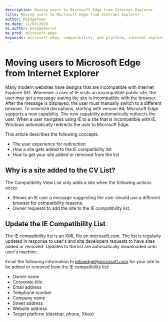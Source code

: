 ```yaml
---
description: Moving users to Microsoft Edge from Internet Explorer 
title: Moving users to Microsoft Edge from Internet Explorer
author: MSEdgeTeam
ms.date: 11/03/2020
ms.author: msedgedevrel
ms.prod: microsoft-edge
keywords: microsoft edge, compatibility, web platform, internet explorer
---
```

# Moving users to Microsoft Edge from Internet Explorer 

Many modern websites have designs that are incompatible with Internet Explorer \(IE\).  Whenever a user of IE visits an incompatible public site, the user may get a message  stating the site is incompatible with the browser.  After the message is displayed, the user must manually switch to a different browser.  To minimize disruptions, starting with version 84, Microsoft Edge supports a new capability.  The new capability automatically redirects the user.  When a user navigates using IE to a site that is incompatible with IE, Windows automatically redirects the user to Microsoft Edge.  

This article describes the following concepts.  

*   The user experience for redirection  
*   How a site gets added to the IE compatibility list  
*   How to get your site added or removed from the list  
    
## Why is a site added to the CV List?  

The Compatibility View List only adds a site when the following actions occur.  

*   Shows an IE user a message suggesting the user should use a different browser for compatibility reasons.  
*   Owner requests to add the site to the IE compatibility list.  
    
## Update the IE Compatibility List  

The IE compatibility list is an XML file on [microsoft.com][MicrosoftOfficialHome].  The list is regularly updated in response to user's and site developers requests to have sites added or removed.  Updates to the list are automatically downloaded onto user's machine.  

Email the following information to [ietioedge@microsoft.com][MailtoMicrosoftIetioedge] for your site to be added or removed from the IE compatibility list:  

*   Owner name  
*   Corporate title  
*   Email address  
*   Telephone number  
*   Company name  
*   Street address  
*   Website address  
*   Target platform \(desktop, phone, Xbox\)  
    
<!-- links -->  

[MailtoMicrosoftIetioedge]: mailto:ietioedge@microsoft.com "Send an email to ietioedge@microsoft.com"  

[MicrosoftOfficialHome]: https://www.microsoft.com "Microsoft Official Home"  

